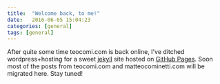 ```yaml
---
title:  "Welcome back, to me!"
date:   2016-06-05 15:04:23
categories: [general]
tags: [general]
---
```

After quite some time teocomi.com is back online, I've ditched wordpress+hosting for a sweet [jekyll](jekyllrb.com) site hosted on [GitHub Pages](https://pages.github.com/). Soon most of the posts from teocomi.com and matteocominetti.com will be migrated here. 
Stay tuned!